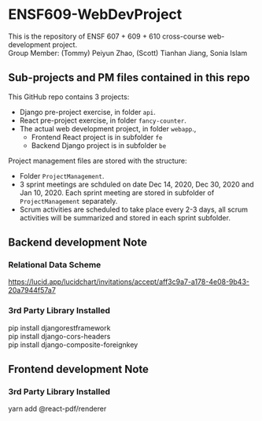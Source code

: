 # ENSF609-WebDevProject
This is the repository of ENSF 607 + 609 + 610 cross-course web-development project.  
Group Member: (Tommy) Peiyun Zhao, (Scott) Tianhan Jiang, Sonia Islam

## Sub-projects and PM files contained in this repo
This GitHub repo contains 3 projects:
- Django pre-project exercise, in folder `api`.
- React pre-project exercise, in folder `fancy-counter`.
- The actual web development project, in folder `webapp`.,
  - Frontend React project is in subfolder `fe`
  - Backend Django project is in subfolder `be`

Project management files are stored with the structure:
- Folder `ProjectManagement`.
- 3 sprint meetings are schduled on date Dec 14, 2020, Dec 30, 2020 and Jan 10, 2020. Each sprint meeting are stored in subfolder of `ProjectManagement` separately.
- Scrum activities are scheduled to take place every 2-3 days, all scrum activities will be summarized and stored in each sprint subfolder.

## Backend development Note
### Relational Data Scheme
https://lucid.app/lucidchart/invitations/accept/aff3c9a7-a178-4e08-9b43-20a7944f57a7
### 3rd Party Library Installed
pip install djangorestframework  
pip install django-cors-headers  
pip install django-composite-foreignkey  

## Frontend development Note
### 3rd Party Library Installed
yarn add @react-pdf/renderer
